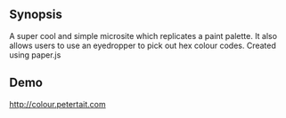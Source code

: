 ## Synopsis

A super cool and simple microsite which replicates a paint palette. It also allows users to use an eyedropper to pick out hex colour codes. Created using paper.js

## Demo

http://colour.petertait.com
